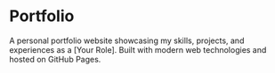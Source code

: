 # Portfolio
A personal portfolio website showcasing my skills, projects, and experiences as a [Your Role]. Built with modern web technologies and hosted on GitHub Pages.
